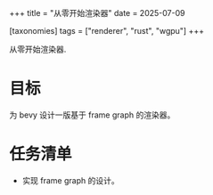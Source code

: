 +++
title = "从零开始渲染器"
date = 2025-07-09

[taxonomies]
tags = ["renderer", "rust", "wgpu"]
+++

从零开始渲染器.

<!-- more -->

# 目标

为 bevy 设计一版基于 frame graph 的渲染器。

# 任务清单

- 实现 frame graph 的设计。
